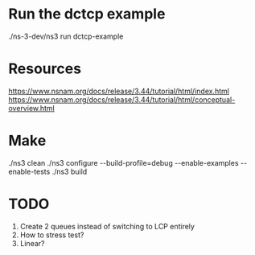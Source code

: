 # Run the dctcp example

./ns-3-dev/ns3 run dctcp-example

# Resources

https://www.nsnam.org/docs/release/3.44/tutorial/html/index.html
https://www.nsnam.org/docs/release/3.44/tutorial/html/conceptual-overview.html

# Make

./ns3 clean
./ns3 configure --build-profile=debug --enable-examples --enable-tests
./ns3 build

# TODO

1) Create 2 queues instead of switching to LCP entirely
2) How to stress test?
3) Linear?



